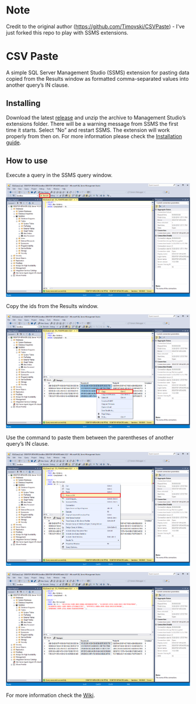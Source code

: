 # Note
Credit to the original author (https://github.com/Timovski/CSVPaste) - I've just forked this repo to play with SSMS extensions. 

# CSV Paste
A simple SQL Server Management Studio (SSMS) extension for pasting data copied from the Results window as formatted comma-separated values into another query’s IN clause.

## Installing
Download the latest [release](https://github.com/Timovski/CSVPaste/releases) and unzip the archive to Management Studio’s extensions folder. There will be a warning message from SSMS the first time it starts. Select “No” and restart SSMS. The extension will work properly from then on. For more information please check the [Installation guide](https://github.com/Timovski/CSVPaste/wiki/Installation-guide).

## How to use
Execute a query in the SSMS query window.

![Execute Query](https://raw.githubusercontent.com/Timovski/Assets/master/CSVPaste/Image02.png)

Copy the ids from the Results window.

![Copy Ids](https://raw.githubusercontent.com/Timovski/Assets/master/CSVPaste/Image03.png)

Use the command to paste them between the parentheses of another query’s IN clause.

![Paste](https://raw.githubusercontent.com/Timovski/Assets/master/CSVPaste/Image04.png)

![Final Result](https://raw.githubusercontent.com/Timovski/Assets/master/CSVPaste/Image05.png)

For more information check the [Wiki](https://github.com/Timovski/CSVPaste/wiki).
